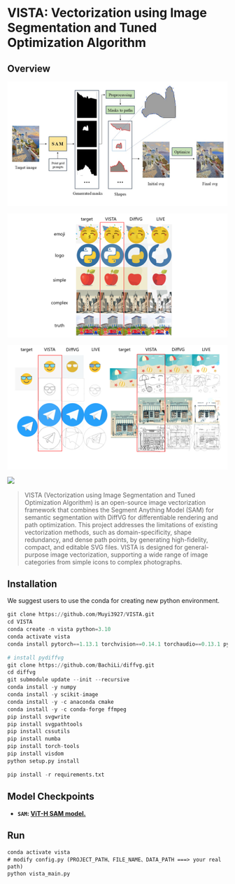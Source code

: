 # VISTA: Vectorization using Image Segmentation and Tuned Optimization Algorithm

## Overview

![](assets/pipeline.jpg)

![](assets/final_compare.png)

![](assets/path_complex.png)

![](assets/animation.gif)



> VISTA (Vectorization using Image Segmentation and Tuned Optimization Algorithm) is an open-source image vectorization framework that combines the Segment Anything Model (SAM) for semantic segmentation with DiffVG for differentiable rendering and path optimization. This project addresses the limitations of existing vectorization methods, such as domain-specificity, shape redundancy, and dense path points, by generating high-fidelity, compact, and editable SVG files. VISTA is designed for general-purpose image vectorization, supporting a wide range of image categories from simple icons to complex photographs.

## Installation

We suggest users to use the conda for creating new python environment.

```python
git clone https://github.com/Muyi3927/VISTA.git
cd VISTA
conda create -n vista python=3.10
conda activate vista
conda install pytorch==1.13.1 torchvision==0.14.1 torchaudio==0.13.1 pytorch-cuda=11.7 -c pytorch -c nvidia
```

```python
# install pydiffvg
git clone https://github.com/BachiLi/diffvg.git
cd diffvg
git submodule update --init --recursive
conda install -y numpy
conda install -y scikit-image
conda install -y -c anaconda cmake
conda install -y -c conda-forge ffmpeg
pip install svgwrite
pip install svgpathtools
pip install cssutils
pip install numba
pip install torch-tools
pip install visdom
python setup.py install
```

```python
pip install -r requirements.txt
```

## Model Checkpoints

- **`SAM`: [ViT-H SAM model.](https://dl.fbaipublicfiles.com/segment_anything/sam_vit_h_4b8939.pth)**

## Run

```
conda activate vista
# modify config.py (PROJECT_PATH、FILE_NAME、DATA_PATH ===> your real path)
python vista_main.py
```



